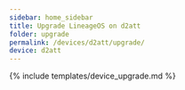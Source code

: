 ```yaml
---
sidebar: home_sidebar
title: Upgrade LineageOS on d2att
folder: upgrade
permalink: /devices/d2att/upgrade/
device: d2att
---
```

{% include templates/device_upgrade.md %}
